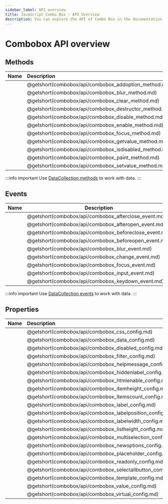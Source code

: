 ```yaml
---
sidebar_label: API overview
title: JavaScript Combo Box - API Overview 
description: You can explore the API of Combo Box in the documentation of the DHTMLX JavaScript UI library. Browse developer guides and API reference, try out code examples and live demos, and download a free 30-day evaluation version of DHTMLX Suite 7.
---
```


# Combobox API overview

## Methods

| Name                                           | Description                                           |
| :--------------------------------------------- | :---------------------------------------------------- |
| [](combobox/api/combobox_addoption_method.md)  | @getshort(combobox/api/combobox_addoption_method.md)  |
| [](combobox/api/combobox_blur_method.md)       | @getshort(combobox/api/combobox_blur_method.md)       |
| [](combobox/api/combobox_clear_method.md)      | @getshort(combobox/api/combobox_clear_method.md)      |
| [](combobox/api/combobox_destructor_method.md) | @getshort(combobox/api/combobox_destructor_method.md) |
| [](combobox/api/combobox_disable_method.md)    | @getshort(combobox/api/combobox_disable_method.md)    |
| [](combobox/api/combobox_enable_method.md)     | @getshort(combobox/api/combobox_enable_method.md)     |
| [](combobox/api/combobox_focus_method.md)      | @getshort(combobox/api/combobox_focus_method.md)      |
| [](combobox/api/combobox_getvalue_method.md)   | @getshort(combobox/api/combobox_getvalue_method.md)   |
| [](combobox/api/combobox_isdisabled_method.md) | @getshort(combobox/api/combobox_isdisabled_method.md) |
| [](combobox/api/combobox_paint_method.md)      | @getshort(combobox/api/combobox_paint_method.md)      |
| [](combobox/api/combobox_setvalue_method.md)   | @getshort(combobox/api/combobox_setvalue_method.md)   |

:::info important
Use [DataCollection methods](data_collection.md) to work with data.
:::

## Events

| Name                                           | Description                                           |
|------------------------------------------------|-------------------------------------------------------|
| [](combobox/api/combobox_afterclose_event.md)  | @getshort(combobox/api/combobox_afterclose_event.md)  |
| [](combobox/api/combobox_afteropen_event.md)   | @getshort(combobox/api/combobox_afteropen_event.md)   |
| [](combobox/api/combobox_beforeclose_event.md) | @getshort(combobox/api/combobox_beforeclose_event.md) |
| [](combobox/api/combobox_beforeopen_event.md)  | @getshort(combobox/api/combobox_beforeopen_event.md)  |
| [](combobox/api/combobox_blur_event.md)        | @getshort(combobox/api/combobox_blur_event.md)        |
| [](combobox/api/combobox_change_event.md)      | @getshort(combobox/api/combobox_change_event.md)      |
| [](combobox/api/combobox_focus_event.md)       | @getshort(combobox/api/combobox_focus_event.md)       |
| [](combobox/api/combobox_input_event.md)       | @getshort(combobox/api/combobox_input_event.md)       |
| [](combobox/api/combobox_keydown_event.md)     | @getshort(combobox/api/combobox_keydown_event.md)     |

:::info important
Use [DataCollection events](data_collection.md#events) to work with data.
:::

## Properties

| Name                                                | Description                                                |
| :-------------------------------------------------- | :--------------------------------------------------------- |
| [](combobox/api/combobox_css_config.md)             | @getshort(combobox/api/combobox_css_config.md)             |
| [](combobox/api/combobox_data_config.md)            | @getshort(combobox/api/combobox_data_config.md)            |
| [](combobox/api/combobox_disabled_config.md)        | @getshort(combobox/api/combobox_disabled_config.md)        |
| [](combobox/api/combobox_filter_config.md)          | @getshort(combobox/api/combobox_filter_config.md)          |
| [](combobox/api/combobox_helpmessage_config.md)     | @getshort(combobox/api/combobox_helpmessage_config.md)     |
| [](combobox/api/combobox_hiddenlabel_config.md)     | @getshort(combobox/api/combobox_hiddenlabel_config.md)     |
| [](combobox/api/combobox_htmlenable_config.md)      | @getshort(combobox/api/combobox_htmlenable_config.md)      |
| [](combobox/api/combobox_itemheight_config.md)      | @getshort(combobox/api/combobox_itemheight_config.md)      |
| [](combobox/api/combobox_itemscount_config.md)      | @getshort(combobox/api/combobox_itemscount_config.md)      |
| [](combobox/api/combobox_label_config.md)           | @getshort(combobox/api/combobox_label_config.md)           |
| [](combobox/api/combobox_labelposition_config.md)   | @getshort(combobox/api/combobox_labelposition_config.md)   |
| [](combobox/api/combobox_labelwidth_config.md)      | @getshort(combobox/api/combobox_labelwidth_config.md)      |
| [](combobox/api/combobox_listheight_config.md)      | @getshort(combobox/api/combobox_listheight_config.md)      |
| [](combobox/api/combobox_multiselection_config.md)  | @getshort(combobox/api/combobox_multiselection_config.md)  |
| [](combobox/api/combobox_newoptions_config.md)      | @getshort(combobox/api/combobox_newoptions_config.md)      |
| [](combobox/api/combobox_placeholder_config.md)     | @getshort(combobox/api/combobox_placeholder_config.md)     |
| [](combobox/api/combobox_readonly_config.md)        | @getshort(combobox/api/combobox_readonly_config.md)        |
| [](combobox/api/combobox_selectallbutton_config.md) | @getshort(combobox/api/combobox_selectallbutton_config.md) |
| [](combobox/api/combobox_template_config.md)        | @getshort(combobox/api/combobox_template_config.md)        |
| [](combobox/api/combobox_value_config.md)           | @getshort(combobox/api/combobox_value_config.md)           |
| [](combobox/api/combobox_virtual_config.md)         | @getshort(combobox/api/combobox_virtual_config.md)         |
